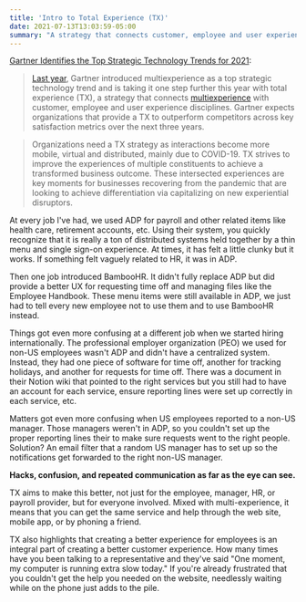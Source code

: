 ```yaml
---
title: 'Intro to Total Experience (TX)'
date: 2021-07-13T13:03:59-05:00
summary: "A strategy that connects customer, employee and user experience disciplines"
---
```


[Gartner Identifies the Top Strategic Technology Trends for 2021](https://www.gartner.com/en/newsroom/press-releases/2020-10-19-gartner-identifies-the-top-strategic-technology-trends-for-2021):

> [Last year](https://www.gartner.com/en/newsroom/press-releases/2019-10-21-gartner-identifies-the-top-10-strategic-technology-trends-for-2020), Gartner introduced multiexperience as a top strategic technology trend and is taking it one step further this year with total experience (TX), a strategy that connects [multiexperience](https://www.gartner.com/en/newsroom/press-releases/2019-04-04-gartner-says-the-future-of-app-development-is-multiex) with customer, employee and user experience disciplines. Gartner expects organizations that provide a TX to outperform competitors across key satisfaction metrics over the next three years. 

> Organizations need a TX strategy as interactions become more mobile, virtual and distributed, mainly due to COVID-19. TX strives to improve the experiences of multiple constituents to achieve a transformed business outcome. These intersected experiences are key moments for businesses recovering from the pandemic that are looking to achieve differentiation via capitalizing on new experiential disruptors.

At every job I've had, we used ADP for payroll and other related items like health care, retirement accounts, etc. Using their system, you quickly recognize that it is really a ton of distributed systems held together by a thin menu and single sign-on experience. At times, it has felt a little clunky but it works. If something felt vaguely related to HR, it was in ADP.

Then one job introduced BambooHR. It didn't fully replace ADP but did provide a better UX for requesting time off and managing files like the Employee Handbook. These menu items were still available in ADP, we just had to tell every new employee not to use them and to use BambooHR instead.

Things got even more confusing at a different job when we started hiring internationally. The professional employer organization (PEO) we used for non-US employees wasn't ADP and didn't have a centralized system. Instead, they had one piece of software for time off, another for tracking holidays, and another for requests for time off. There was a document in their Notion wiki that pointed to the right services but you still had to have an account for each service, ensure reporting lines were set up correctly in each service, etc.

Matters got even more confusing when US employees reported to a non-US manager. Those managers weren't in ADP, so you couldn't set up the proper reporting lines their to make sure requests went to the right people. Solution? An email filter that a random US manager has to set up so the notifications get forwarded to the right non-US manager.

**Hacks, confusion, and repeated communication as far as the eye can see.**

TX aims to make this better, not just for the employee, manager, HR, or payroll provider, but for everyone involved. Mixed with multi-experience, it means that you can get the same service and help through the web site, mobile app, or by phoning a friend.

TX also highlights that creating a better experience for employees is an integral part of creating a better customer experience. How many times have you been talking to a representative and they've said "One moment, my computer is running extra slow today." If you're already frustrated that you couldn't get the help you needed on the website, needlessly waiting while on the phone just adds to the pile.
